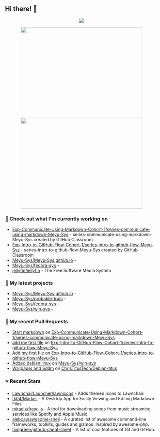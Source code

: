 ## Hi there! 👋

<p align="center"><a href="https://github.com/anuraghazra/github-readme-stats">
  <img align="center" src="https://github-readme-stats.vercel.app/api?username=Meyu-Sys&show_icons=true&theme=aura_dark" />
</a></p>

<p align="center"><a href="https://wakatime.com/@meyu">
  <img align="center" width="400" height="300" src="https://wakatime.com/share/@meyu/3602f6a4-4a98-4c61-b720-31a83ac5cc61.svg" />
</a>
<a href="https://wakatime.com/@meyu">
  <img align="center" width="400" height="300" src="https://wakatime.com/share/@meyu/b854cb88-473a-4974-9484-9720c9e06922.svg" />
</a></p>


### 👷 Check out what I'm currently working on

- [Exp-Communicate-Using-Markdown-Cohort-1/series-communicate-using-markdown-Meyu-Sys](https://github.com/Exp-Communicate-Using-Markdown-Cohort-1/series-communicate-using-markdown-Meyu-Sys) - series-communicate-using-markdown-Meyu-Sys created by GitHub Classroom
- [Exp-Intro-to-GitHub-Flow-Cohort-1/series-intro-to-github-flow-Meyu-Sys](https://github.com/Exp-Intro-to-GitHub-Flow-Cohort-1/series-intro-to-github-flow-Meyu-Sys) - series-intro-to-github-flow-Meyu-Sys created by GitHub Classroom
- [Meyu-Sys/Meyu-Sys.github.io](https://github.com/Meyu-Sys/Meyu-Sys.github.io) - 
- [Meyu-Sys/fedora-sys](https://github.com/Meyu-Sys/fedora-sys) - 
- [jellyfin/jellyfin](https://github.com/jellyfin/jellyfin) - The Free Software Media System
### 🌱 My latest projects

- [Meyu-Sys/Meyu-Sys.github.io](https://github.com/Meyu-Sys/Meyu-Sys.github.io) - 
- [Meyu-Sys/probable-train](https://github.com/Meyu-Sys/probable-train) - 
- [Meyu-Sys/fedora-sys](https://github.com/Meyu-Sys/fedora-sys) - 
- [Meyu-Sys/win-sys](https://github.com/Meyu-Sys/win-sys) - 
### 🔨 My recent Pull Requests

- [Start markdown](https://github.com/Exp-Communicate-Using-Markdown-Cohort-1/series-communicate-using-markdown-Meyu-Sys/pull/3) on [Exp-Communicate-Using-Markdown-Cohort-1/series-communicate-using-markdown-Meyu-Sys](https://github.com/Exp-Communicate-Using-Markdown-Cohort-1/series-communicate-using-markdown-Meyu-Sys)
- [add my first file](https://github.com/Exp-Intro-to-GitHub-Flow-Cohort-1/series-intro-to-github-flow-Meyu-Sys/pull/3) on [Exp-Intro-to-GitHub-Flow-Cohort-1/series-intro-to-github-flow-Meyu-Sys](https://github.com/Exp-Intro-to-GitHub-Flow-Cohort-1/series-intro-to-github-flow-Meyu-Sys)
- [Add my first file](https://github.com/Exp-Intro-to-GitHub-Flow-Cohort-1/series-intro-to-github-flow-Meyu-Sys/pull/2) on [Exp-Intro-to-GitHub-Flow-Cohort-1/series-intro-to-github-flow-Meyu-Sys](https://github.com/Exp-Intro-to-GitHub-Flow-Cohort-1/series-intro-to-github-flow-Meyu-Sys)
- [Added debian linux](https://github.com/Meyu-Sys/win-sys/pull/1) on [Meyu-Sys/win-sys](https://github.com/Meyu-Sys/win-sys)
- [Wallpaper and Sddm](https://github.com/ChrisTitusTech/Debian-titus/pull/47) on [ChrisTitusTech/Debian-titus](https://github.com/ChrisTitusTech/Debian-titus)
### ⭐ Recent Stars

- [LawnchairLauncher/lawnicons](https://github.com/LawnchairLauncher/lawnicons) - Adds themed icons to Lawnchair.
- [tk04/Marker](https://github.com/tk04/Marker) - A Desktop App for Easily Viewing and Editing Markdown Files
- [miraclx/freyr-js](https://github.com/miraclx/freyr-js) - A tool for downloading songs from music streaming services like Spotify and Apple Music.
- [alebcay/awesome-shell](https://github.com/alebcay/awesome-shell) - A curated list of awesome command-line frameworks, toolkits, guides and gizmos. Inspired by awesome-php.
- [tiimgreen/github-cheat-sheet](https://github.com/tiimgreen/github-cheat-sheet) - A list of cool features of Git and GitHub.
  
